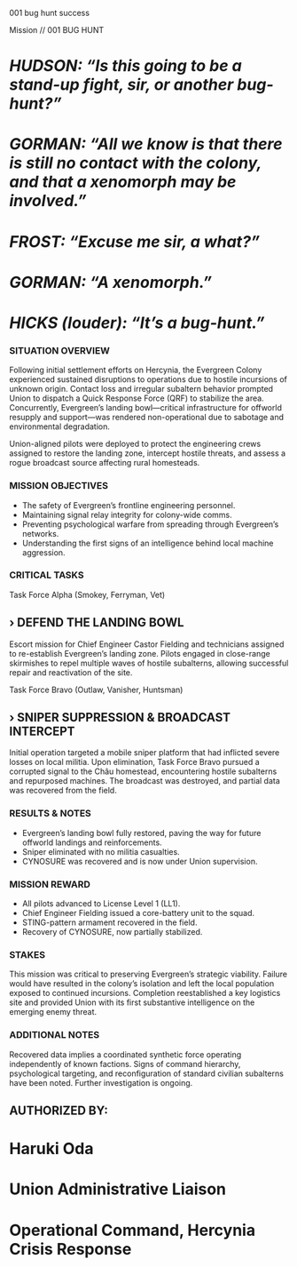 001
bug hunt
success

Mission // 001
BUG HUNT

# *HUDSON: “Is this going to be a stand-up fight, sir, or another bug-hunt?”*

# *GORMAN: “All we know is that there is still no contact with the colony, and that a xenomorph may be involved.”*

# *FROST: “Excuse me sir, a what?”*

# *GORMAN: “A xenomorph.”*

# *HICKS (louder): “It’s a bug-hunt.”*

### SITUATION OVERVIEW

Following initial settlement efforts on Hercynia, the Evergreen Colony experienced sustained disruptions to operations due to hostile incursions of unknown origin. Contact loss and irregular subaltern behavior prompted Union to dispatch a Quick Response Force (QRF) to stabilize the area. Concurrently, Evergreen’s landing bowl—critical infrastructure for offworld resupply and support—was rendered non-operational due to sabotage and environmental degradation.

Union-aligned pilots were deployed to protect the engineering crews assigned to restore the landing zone, intercept hostile threats, and assess a rogue broadcast source affecting rural homesteads.

### MISSION OBJECTIVES

- The safety of Evergreen’s frontline engineering personnel.
- Maintaining signal relay integrity for colony-wide comms.
- Preventing psychological warfare from spreading through Evergreen’s networks.
- Understanding the first signs of an intelligence behind local machine aggression.

### CRITICAL TASKS

Task Force Alpha (Smokey, Ferryman, Vet)

## › DEFEND THE LANDING BOWL

Escort mission for Chief Engineer Castor Fielding and technicians assigned to re-establish Evergreen’s landing zone. Pilots engaged in close-range skirmishes to repel multiple waves of hostile subalterns, allowing successful repair and reactivation of the site.

Task Force Bravo (Outlaw, Vanisher, Huntsman)

## › SNIPER SUPPRESSION & BROADCAST INTERCEPT

Initial operation targeted a mobile sniper platform that had inflicted severe losses on local militia. Upon elimination, Task Force Bravo pursued a corrupted signal to the Châu homestead, encountering hostile subalterns and repurposed machines. The broadcast was destroyed, and partial data was recovered from the field.

### RESULTS & NOTES

- Evergreen’s landing bowl fully restored, paving the way for future offworld landings and reinforcements.
- Sniper eliminated with no militia casualties.
- CYNOSURE was recovered and is now under Union supervision.

### MISSION REWARD

- All pilots advanced to License Level 1 (LL1).
- Chief Engineer Fielding issued a core-battery unit to the squad.
- STING-pattern armament recovered in the field.
- Recovery of CYNOSURE, now partially stabilized.

### STAKES

This mission was critical to preserving Evergreen’s strategic viability. Failure would have resulted in the colony’s isolation and left the local population exposed to continued incursions. Completion reestablished a key logistics site and provided Union with its first substantive intelligence on the emerging enemy threat.

### ADDITIONAL NOTES

Recovered data implies a coordinated synthetic force operating independently of known factions. Signs of command hierarchy, psychological targeting, and reconfiguration of standard civilian subalterns have been noted. Further investigation is ongoing.

## AUTHORIZED BY:
# Haruki Oda
# Union Administrative Liaison
# Operational Command, Hercynia Crisis Response
